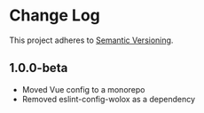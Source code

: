 # Change Log

This project adheres to [Semantic Versioning](http://semver.org/).

## 1.0.0-beta

* Moved Vue config to a monorepo
* Removed eslint-config-wolox as a dependency
